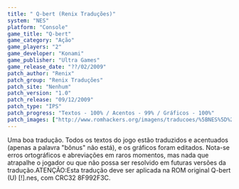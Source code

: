 ```yaml
---
title: " Q-bert (Renix Traduções)"
system: "NES"
platform: "Console"
game_title: "Q-bert"
game_category: "Ação"
game_players: "2"
game_developer: "Konami"
game_publisher: "Ultra Games"
game_release_date: "??/02/2009"
patch_author: "Renix"
patch_group: "Renix Traduções"
patch_site: "Nenhum"
patch_version: "1.0"
patch_release: "09/12/2009"
patch_type: "IPS"
patch_progress: "Textos - 100% / Acentos - 99% / Gráficos - 100%"
patch_images: ["http://www.romhackers.org/imagens/traducoes/%5BNES%5D%20Q-bert%20-%20Renix%20Tradu%C3%A7%C3%B5es%20-%201.png","http://www.romhackers.org/imagens/traducoes/%5BNES%5D%20Q-bert%20-%20Renix%20Tradu%C3%A7%C3%B5es%20-%202.png","http://www.romhackers.org/imagens/traducoes/%5BNES%5D%20Q-bert%20-%20Renix%20Tradu%C3%A7%C3%B5es%20-%203.png"]
---
```

Uma boa tradução. Todos os textos do jogo estão traduzidos e acentuados (apenas a palavra "bônus" não está), e os gráficos foram editados. Nota-se erros ortográficos e abreviações em raros momentos, mas nada que atrapalhe o jogador ou que não possa ser resolvido em futuras versões da tradução.ATENÇÃO:Esta tradução deve ser aplicada na ROM original Q-bert (U) [!].nes, com CRC32 8F992F3C.